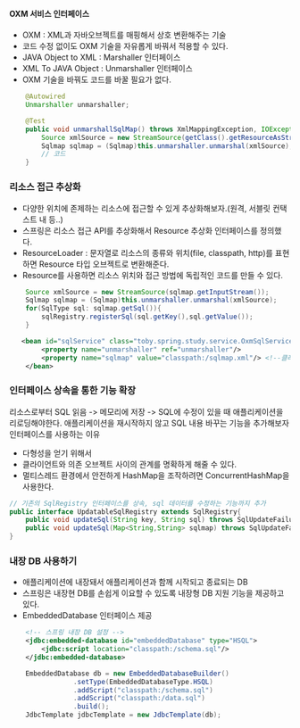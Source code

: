 #### OXM 서비스 인터페이스 
- OXM : XML과 자바오브젝트를 매핑해서 상호 변환해주는 기술
- 코드 수정 없이도 OXM 기술을 자유롭게 바꿔서 적용할 수 있다.
- JAVA Object to XML : Marshaller 인터페이스
- XML To JAVA Object : Unmarshaller 인터페이스
- OXM 기술을 바꿔도 코드를 바꿀 필요가 없다.

``` java
    @Autowired
    Unmarshaller unmarshaller;

    @Test
    public void unmarshallSqlMap() throws XmlMappingException, IOException {
        Source xmlSource = new StreamSource(getClass().getResourceAsStream("/sqlmap1.xml"));
        Sqlmap sqlmap = (Sqlmap)this.unmarshaller.unmarshal(xmlSource);
        // 코드
    }
```

### 리소스 접근 추상화
- 다양한 위치에 존제하는 리소스에 접근할 수 있게 추상화해보자.(원격, 서블릿 컨택스트 내 등..)
- 스프링은 리소스 접근 API를 추상화해서 Resource 추상화 인터페이스를 정의했다.
- ResourceLoader : 문자열로 리소스의 종류와 위치(file, classpath, http)를 표현하면 Resource 타입 오브젝트로 변환해준다.
- Resource를 사용하면 리소스 위치와 접근 방법에 독립적인 코드를 만들 수 있다.

``` java
    Source xmlSource = new StreamSource(sqlmap.getInputStream());
    Sqlmap sqlmap = (Sqlmap)this.unmarshaller.unmarshal(xmlSource);
    for(SqlType sql: sqlmap.getSql()){
        sqlRegistry.registerSql(sql.getKey(),sql.getValue());
    }
```

``` xml
   <bean id="sqlService" class="toby.spring.study.service.OxmSqlService">
        <property name="unmarshaller" ref="unmarshaller"/>
        <property name="sqlmap" value="classpath:/sqlmap.xml"/> <!--클래스패스를 사용해서 리소스에 접근-->
    </bean>
```

### 인터페이스 상속을 통한 기능 확장

리소스로부터 SQL 읽음 -> 메모리에 저장 -> SQL에 수정이 있을 때 애플리케이션을 리로딩해야한다.
애플리케이션을 재시작하지 않고 SQL 내용 바꾸는 기능을 추가해보자
인터페이스를 사용하는 이유 
- 다형성을 얻기 위해서
- 클라이언트와 의존 오브젝트 사이의 관계를 명확하게 해줄 수 있다.
- 멀티스레드 환경에서 안전하게 HashMap을 조작하려면 ConcurrentHashMap을 사용한다.

``` java
// 기존의 SqlRegistry 인터페이스를 상속, sql 데이터를 수정하는 기능까지 추가
public interface UpdatableSqlRegistry extends SqlRegistry{
    public void updateSql(String key, String sql) throws SqlUpdateFailureException;
    public void updateSql(Map<String,String> sqlmap) throws SqlUpdateFailureException;
}
```

### 내장 DB 사용하기

- 애플리케이션에 내장돼서 애플리케이션과 함께 시작되고 종료되는 DB
- 스프링은 내장현 DB를 손쉽게 이요할 수 있도록 내장형 DB 지원 기능을 제공하고 있다.
- EmbeddedDatabase 인터페이스 제공

``` xml
    <!-- 스프링 내장 DB 설정 -->
    <jdbc:embedded-database id="embeddedDatabase" type="HSQL">
        <jdbc:script location="classpath:/schema.sql"/>
    </jdbc:embedded-database>
```

``` java
    EmbeddedDatabase db = new EmbeddedDatabaseBuilder()
                .setType(EmbeddedDatabaseType.HSQL)
                .addScript("classpath:/schema.sql")
                .addScript("classpath:/data.sql")
                .build();
    JdbcTemplate jdbcTemplate = new JdbcTemplate(db);
```
